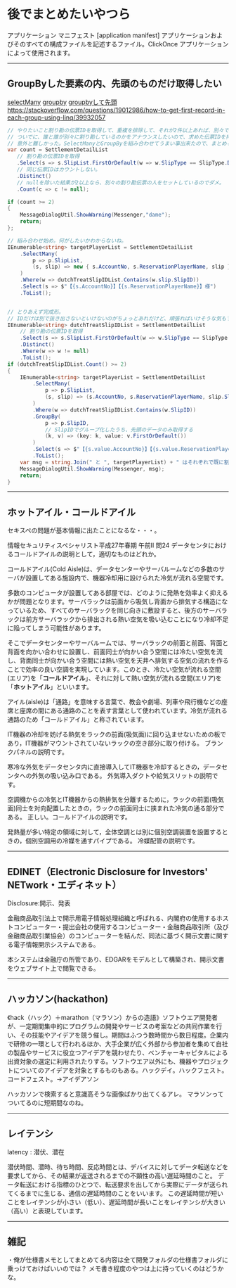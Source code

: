 # 後でまとめたいやつら

アプリケーション マニフェスト [application manifest]
アプリケーションおよびそのすべての構成ファイルを記述するファイル。ClickOnce アプリケーションによって使用されます。

---

## GroupByした要素の内、先頭のものだけ取得したい

[selectMany](https://www.urablog.xyz/entry/2018/05/28/070000#SelectMany%E3%82%92%E4%BD%BF%E3%81%86)
[groupby](https://www.urablog.xyz/entry/2018/07/07/070000)
[groupbyして先頭](https://entityframework.net/knowledge-base/3850429/get-the-first-record-of-a-group-in-linq-)
<https://stackoverflow.com/questions/19012986/how-to-get-first-record-in-each-group-using-linq/39932057>

``` C#
// やりたいこと割り勘の伝票IDを取得して、重複を排除して、それが2件以上あれば、別々で割り勘を実行した人がいるという事なので、呼び出せないようにしたい。
// ついでに、誰と誰が別々に割り勘しているのかをアナウンスしたいので、求めた伝票IDを持っている人の中でそれぞれ先頭の人だけを抜き出したい。
// 意外と難しかった。SelectManyとGroupByを組み合わせてうまい事出来たので、まとめる。
var count = SettlementDetailList
   // 割り勘の伝票IDを取得
   .Select(s => s.SlipList.FirstOrDefault(w => w.SlipType == SlipType.DutchTreat)?.SlipID)
   // 同じ伝票IDはカウントしない。
   .Distinct()
   // nullを除いた結果が2以上なら、別々の割り勘伝票の人をセットしているのでダメ。
   .Count(c => c != null);

if (count >= 2)
{
    MessageDialogUtil.ShowWarning(Messenger,"dame");
    return;
};

// 組み合わせ始め。何がしたいかわからないね。
IEnumerable<string> targetPlayerList = SettlementDetailList
    .SelectMany(
        p => p.SlipList,
        (s, slip) => new { s.AccountNo, s.ReservationPlayerName, slip }
    )
    .Where(w => dutchTreatSlipIDList.Contains(w.slip.SlipID))
    .Select(s => $"【{s.AccountNo}】【{s.ReservationPlayerName}】様")
    .ToList();


// とりあえず完成形。
// IDだけは別で抜き出さないといけないのがちょっとあれだけど、頑張ればいけそうな気もする。
IEnumerable<string> dutchTreatSlipIDList = SettlementDetailList
    // 割り勘の伝票IDを取得
    .Select(s => s.SlipList.FirstOrDefault(w => w.SlipType == SlipType.DutchTreat)?.SlipID)
    .Distinct()
    .Where(w => w != null)
    .ToList();
if (dutchTreatSlipIDList.Count() >= 2)
{
    IEnumerable<string> targetPlayerList = SettlementDetailList
        .SelectMany(
            p => p.SlipList,
            (s, slip) => (s.AccountNo, s.ReservationPlayerName, slip.SlipID)
        )
        .Where(w => dutchTreatSlipIDList.Contains(w.SlipID))
        .GroupBy(
            p => p.SlipID,
            // SlipIDでグループ化したうち、先頭のデータのみ取得する
            (k, v) => (key: k, value: v.FirstOrDefault())
        )
        .Select(s => $"【{s.value.AccountNo}】【{s.value.ReservationPlayerName}】様")
        .ToList();
    var msg = string.Join(" と ", targetPlayerList) + " はそれぞれで既に割り勘済みのため、割り勘を開くことができません。";
    MessageDialogUtil.ShowWarning(Messenger, msg);
    return;
}
```

---

## ホットアイル・コールドアイル

セキスペの問題が基本情報に出たことになるな・・・。

情報セキュリティスペシャリスト平成27年春期 午前Ⅱ 問24
データセンタにおけるコールドアイルの説明として，適切なものはどれか。

コールドアイル(Cold Aisle)は、データセンターやサーバルームなどの多数のサーバが設置してある施設内で、機器冷却用に設けられた冷気が流れる空間です。

多数のコンピュータが設置してある部屋では、どのように発熱を効率よく抑えるかが問題となります。サーバラックは前面から吸気し背面から排気する構造になっているため、すべてのサーバラックを同じ向きに敷設すると、後方のサーバラックは前方サーバラックから排出される熱い空気を吸い込むことになり冷却不足に陥ってしまう可能性があります。

そこでデータセンターやサーバルームでは、サーバラックの前面と前面、背面と背面を向かい合わせに設置し、前面同士が向かい合う空間には冷たい空気を流し、背面同士が向かい合う空間には熱い空気を天井へ排気する空気の流れを作ることで効率の良い空調を実現しています。このとき、冷たい空気が流れる空間(エリア)を「**コールドアイル**」、それに対して熱い空気が流れる空間(エリア)を「**ホットアイル**」といいます。

アイル(aisle)は「通路」を意味する言葉で、教会や劇場、列車や飛行機などの座席と座席の間にある通路のことを表す言葉として使われています。冷気が流れる通路のため「コールドアイル」と称されています。

IT機器の冷却を妨げる熱気をラックの前面(吸気面)に回り込ませないための板であり，IT機器がマウントされていないラックの空き部分に取り付ける。
ブランクパネルの説明です。

寒冷な外気をデータセンタ内に直接導入してIT機器を冷却するときの，データセンタへの外気の吸い込み口である。
外気導入ダクトや給気スリットの説明です。

空調機からの冷気とIT機器からの熱排気を分離するために，ラックの前面(吸気面)同士を対向配置したときの，ラックの前面同士に挟まれた冷気の通る部分である。
正しい。コールドアイルの説明です。

発熱量が多い特定の領域に対して，全体空調とは別に個別空調装置を設置するときの，個別空調用の冷媒を通すパイプである。
冷媒配管の説明です。

---

## EDINET（Electronic Disclosure for Investors' NETwork・エディネット）

Disclosure:開示、発表

金融商品取引法上で開示用電子情報処理組織と呼ばれる、内閣府の使用するホストコンピューター・提出会社の使用するコンピューター・金融商品取引所（及び金融商品取引業協会）のコンピューターを結んだ、同法に基づく開示文書に関する電子情報開示システムである。

本システムは金融庁の所管であり、EDGARをモデルとして構築され、開示文書をウェブサイト上で閲覧できる。

---

## ハッカソン(hackathon)

《hack（ハック）＋marathon（マラソン）からの造語》ソフトウエア開発者が、一定期間集中的にプログラムの開発やサービスの考案などの共同作業を行い、その技能やアイデアを競う催し。期間はふつう数時間から数日程度。企業内で研修の一環として行われるほか、大手企業が広く外部から参加者を集めて自社の製品やサービスに役立つアイデアを競わせたり、ベンチャーキャピタルによる出資対象の選定に利用されたりする。ソフトウエア以外にも、機器やプロジェクトについてのアイデアを対象とするものもある。ハックデイ。ハックフェスト。コードフェスト。→アイデアソン

ハッカソンで検索すると意識高そうな画像ばかり出てくるアレ。
マラソンってついてるのに短期間なのね。

---

## レイテンシ

latency : 潜伏、潜在

潜伏時間、潜時、待ち時間、反応時間とは、デバイスに対してデータ転送などを要求してから、その結果が返送されるまでの不顕性の高い遅延時間のこと。
データ転送における指標のひとつで、転送要求を出してから実際にデータが送られてくるまでに生じる、通信の遅延時間のことをいいます。
この遅延時間が短いことをレイテンシが小さい（低い）、遅延時間が長いことをレイテンシが大きい（高い）と表現しています。

---

## 雑記

・俺が仕様書メモとしてまとめてる内容は全て開発フォルダの仕様書フォルダに乗っけておけばいいのでは？
メモ書き程度のやつは上に持っていくのはどうかな。
